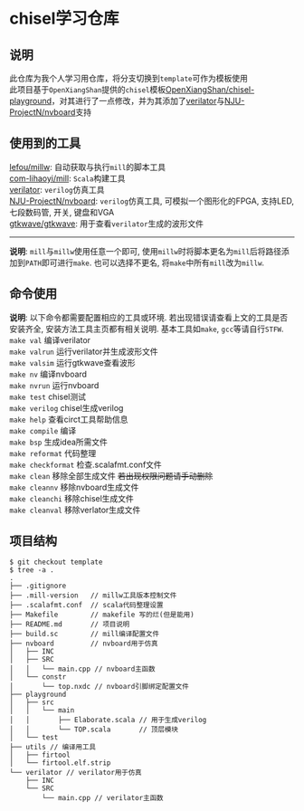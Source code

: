 # chisel学习仓库
## 说明
此仓库为我个人学习用仓库，将分支切换到`template`可作为模板使用  
此项目基于`OpenXiangShan`提供的`chisel`模板[OpenXiangShan/chisel-playground](https://github.com/OpenXiangShan/chisel-playground)，对其进行了一点修改，并为其添加了[verilator](https://verilator.org/)与[NJU-ProjectN/nvboard](https://github.com/NJU-ProjectN/nvboard)支持  
## 使用到的工具
[lefou/millw](https://github.com/lefou/millw): 自动获取与执行`mill`的脚本工具  
[com-lihaoyi/mill](https://github.com/com-lihaoyi/mill): `Scala`构建工具  
[verilator](https://verilator.org/): `verilog`仿真工具  
[NJU-ProjectN/nvboard](https://github.com/NJU-ProjectN/nvboard): `verilog`仿真工具, 可模拟一个图形化的FPGA, 支持LED, 七段数码管, 开关, 键盘和VGA  
[gtkwave/gtkwave](https://github.com/gtkwave/gtkwave): 用于查看`verilator`生成的波形文件  

---  
**说明**: `mill`与`millw`使用任意一个即可, 使用`millw`时将脚本更名为`mill`后将路径添加到`PATH`即可进行`make`. 也可以选择不更名, 将`make`中所有`mill`改为`millw`.

## 命令使用
**说明**: 以下命令都需要配置相应的工具或环境. 若出现错误请查看上文的工具是否安装齐全, 安装方法工具主页都有相关说明. 基本工具如`make`, `gcc`等请自行`STFW`.
`make val`          编译verilator  
`make valrun`       运行verilator并生成波形文件  
`make valsim`       运行gtkwave查看波形  
`make nv`           编译nvboard  
`make nvrun`        运行nvboard  
`make test`         chisel测试  
`make verilog`      chisel生成verilog  
`make help`         查看circt工具帮助信息  
`make compile`      编译  
`make bsp`          生成idea所需文件  
`make reformat`     代码整理  
`make checkformat`  检查.scalafmt.conf文件  
`make clean`        移除全部生成文件 ~~若出现权限问题请手动删除~~  
`make cleannv`      移除nvboard生成文件  
`make cleanchi`     移除chisel生成文件  
`make cleanval`     移除verlator生成文件  

## 项目结构
```SHELL
$ git checkout template
$ tree -a .
.
├── .gitignore
├── .mill-version   // millw工具版本控制文件
├── .scalafmt.conf  // scala代码整理设置
├── Makefile        // makefile 写的烂(但是能用)
├── README.md       // 项目说明
├── build.sc        // mill编译配置文件
├── nvboard         // nvboard用于仿真
│   ├── INC
│   ├── SRC
│   │   └── main.cpp // nvboard主函数
│   └── constr
│       └── top.nxdc // nvboard引脚绑定配置文件
├── playground
│   ├── src
│   │   └── main
│   │       ├── Elaborate.scala // 用于生成verilog
│   │       └── TOP.scala       // 顶层模块
│   └── test
├── utils // 编译用工具
│   ├── firtool
│   └── firtool.elf.strip
└── verilator // verilator用于仿真
    ├── INC
    └── SRC
        └── main.cpp // verilator主函数
```
